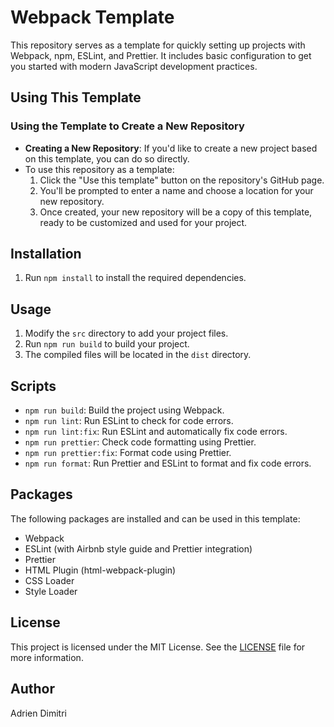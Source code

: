# Webpack Template

This repository serves as a template for quickly setting up projects with Webpack, npm, ESLint, and Prettier. It includes basic configuration to get you started with modern JavaScript development practices.

## Using This Template

###  Using the Template to Create a New Repository
- **Creating a New Repository**: If you'd like to create a new project based on this template, you can do so directly.
- To use this repository as a template:
  1. Click the "Use this template" button on the repository's GitHub page.
  2. You'll be prompted to enter a name and choose a location for your new repository.
  3. Once created, your new repository will be a copy of this template, ready to be customized and used for your project.

## Installation

1. Run `npm install` to install the required dependencies.

## Usage

1. Modify the `src` directory to add your project files.
2. Run `npm run build` to build your project.
3. The compiled files will be located in the `dist` directory.

## Scripts

- `npm run build`: Build the project using Webpack.
- `npm run lint`: Run ESLint to check for code errors.
- `npm run lint:fix`: Run ESLint and automatically fix code errors.
- `npm run prettier`: Check code formatting using Prettier.
- `npm run prettier:fix`: Format code using Prettier.
- `npm run format`: Run Prettier and ESLint to format and fix code errors.

## Packages

The following packages are installed and can be used in this template:

- Webpack
- ESLint (with Airbnb style guide and Prettier integration)
- Prettier
- HTML Plugin (html-webpack-plugin)
- CSS Loader
- Style Loader

## License

This project is licensed under the MIT License. See the [LICENSE](LICENSE) file for more information.

## Author

Adrien Dimitri
